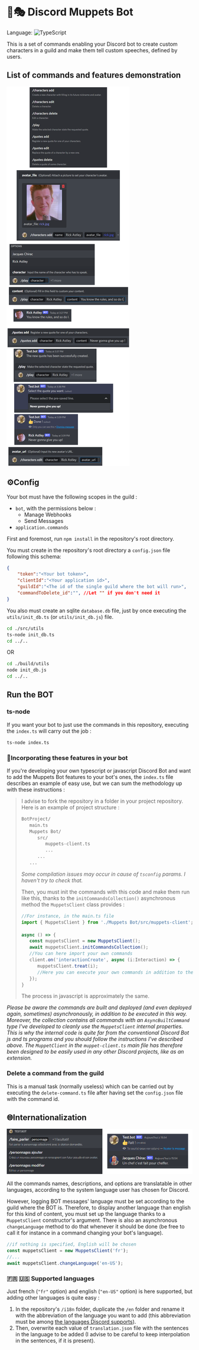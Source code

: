 # 🤖🎭 Discord Muppets Bot

Language: ![TypeScript](https://img.shields.io/badge/TypeScript-black?style=flat&logo=typescript)

This is a set of commands enabling your Discord bot to create custom characters in a guild and make them tell custom speeches, defined by users.

## List of commands and features demonstration

![Commands List](./assets/commands_screenshot.png)

## ⚙Config

Your bot must have the following scopes in the guild :

- `bot`, with the permissions below :
  - Manage Webhooks
  - Send Messages
- `application.commands`

First and foremost, run `npm install` in the repository's root directory.

You must create in the repository's root directory a `config.json` file following this schema:

```json
{
    "token":"<Your bot token>",
    "clientId":"<Your application id>",
    "guildId":"<The id of the single guild where the bot will run>",
    "commandToDelete_id":"", //Let "" if you don't need it
}
```

You also must create an sqlite `database.db` file, just by once executing the `utils/init_db.ts` (or `utils/init_db.js`) file.

```bash
cd ./src/utils
ts-node init_db.ts
cd ../..
```

OR

```bash
cd ./build/utils
node init_db.js
cd ../..
```

## Run the BOT

### ts-node

If you want your bot to just use the commands in this repository, executing the `index.ts` will carry out the job :

```bash
ts-node index.ts
```

### 🧩Incorporating these features in your bot

If you're developing your own typescript or javascript Discord Bot and want to add the Muppets Bot features to your bot's ones, the `index.ts` file describes an example of easy use, but we can sum the methodology up with these instructions :

> I advise to fork the repository in a folder in your project repository. Here is an example of project structure :  
>
> ```bash
> BotProject/
>    main.ts
>    Muppets Bot/
>       src/
>          muppets-client.ts
>          ...
>       ...
>    ...
> ```
>
> *Some compilation issues may occur in cause of `tsconfig` params. I haven't try to check that.*
>
> Then, you must init the commands with this code and make them run like this, thanks to the `initCommandsCollection()` asynchronous method the `MuppetsClient` class provides :
>
> ```ts
> //For instance, in the main.ts file
> import { MuppetsClient } from './Muppets Bot/src/muppets-client';
>
> async () => {
>    const muppetsClient = new MuppetsClient();
>    await muppetsClient.initCommandsCollection();
>    //You can here import your own commands
>    client.on('interactionCreate', async (i:Interaction) => {
>       muppetsClient.treat(i);
>       //Here you can execute your own commands in addition to the muppetsClient's ones
>    });
> }
> ```
> The process in javascript is approximately the same.

_Please be aware the commands are built and deployed (and even deployed again, sometimes) asynchronously, in addition to be executed in this way. Moreover, the collection contains all commands with an `AsyncBuiltCommand` type I've developed to cleanly use the `MuppetsClient` internal properties. This is why the internal code is quite far from the conventional Discord Bot js and ts programs and you should follow the instructions I've described above. The `MuppetClient` in the `muppet-client.ts` main file has therefore been designed to be easily used in any other Discord projects, like as an extension._

### Delete a command from the guild

This is a manual task (normally useless) which can be carried out by executing the `delete-command.ts` file after having set the `config.json` file with the command id.

## 🌐Internationalization

![Commands List](./assets/internationalization_demo.png)

All the commands names, descriptions, and options are translatable in other languages, according to the system language user has chosen for Discord.

However, logging BOT messages' language must be set according to the guild where the BOT is. Therefore, to display another language than english for this kind of content, you must set up the language thanks to a `MuppetsClient` constructor's argument. There is also an asynchronous `changeLanguage` method to do that whenever it should be done (be free to call it for instance in a command changing your bot's language).

```ts
//if nothing is specified, English will be chosen
const muppetsClient = new MuppetsClient('fr');
//...
await muppetsClient.changeLanguage('en-US');
```

### 🇫🇷 🇺🇸 Supported languages

Just french (`"fr"` option) and english (`"en-US"` option) is here supported, but adding other languages is quite easy :

1. In the repository's `/i18n` folder, duplicate the `/en` folder and rename it with the abbreviation of the language you want to add (this abbreviation must be among [the languages Discord supports](https://discord.com/developers/docs/reference#locales)).
2. Then, overwrite each value of `translation.json` file with the sentences in the language to be added (I advise to be careful to keep interpolation in the sentences, if it is present).
